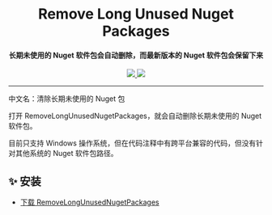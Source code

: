 <h1 align="center">Remove Long Unused Nuget Packages</h1>
<h4 align="center">长期未使用的 Nuget 软件包会自动删除，而最新版本的 Nuget 软件包会保留下来</h4>

<p align="center">
  <a href="https://opensource.org/licenses/MIT">
    <img src="http://img.shields.io/badge/License-MIT-1e90ff?style=for-the-badge"/>
  </a>
  <a href="https://dotnet.microsoft.com">
    <img src="http://img.shields.io/badge/.NET-9.0-1e90ff?style=for-the-badge"/>
  </a>
</p>

---

中文名：清除长期未使用的 Nuget 包

打开 RemoveLongUnusedNugetPackages，就会自动删除长期未使用的 Nuget 软件包。

目前只支持 Windows 操作系统，但在代码注释中有跨平台兼容的代码，但没有针对其他系统的 Nuget 软件包路径。

## ✨ 安装

- [下载 RemoveLongUnusedNugetPackages](https://github.com/suoyukii/RemoveLongUnusedNugetPackages/releases)